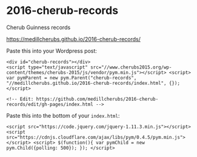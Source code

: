 # 2016-cherub-records
Cherub Guinness records

https://medillcherubs.github.io/2016-cherub-records/

Paste this into your Wordpress post:

```
<div id="cherub-records"></div>
<script type="text/javascript" src="//www.cherubs2015.org/wp-content/themes/cherubs-2015/js/vendor/pym.min.js"></script> <script> var pymParent = new pym.Parent("cherub-records", "//medillcherubs.github.io/2016-cherub-records/index.html", {}); </script>

<!-- Edit: https://github.com/medillcherubs/2016-cherub-records/edit/gh-pages/index.html -->
```

Paste this into the bottom of your `index.html`:

```
<script src="https://code.jquery.com/jquery-1.11.3.min.js"></script> <script src="https://cdnjs.cloudflare.com/ajax/libs/pym/0.4.5/pym.min.js"></script> <script> $(function(){ var pymChild = new pym.Child({polling: 500}); }); </script> 
```
